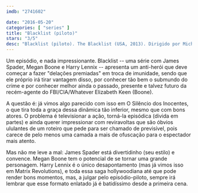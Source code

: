 ```yaml
---
imdb: "2741602"

date: "2016-05-20"
categories: [ "series" ]
title: "Blacklist (piloto)"
stars: "3/5"
desc: "Blacklist (piloto). The Blacklist (USA, 2013). Dirigido por Michael W. Watkins, Steven A. Adelson, Andrew McCarthy, Karen Gaviola, Joe Carnahan, Donald E. Thorin Jr., Vincent Misiano, David Platt, Paul A. Edwards. Escrito por Jon Bokenkamp, Brandon Margolis, Brandon Sonnier, Amanda Kate Shuman, Brian Studler, Lukas Reiter, J.R. Orci, John Eisendrath, Daniel Knauf. Com James Spader, Megan Boone, Diego Klattenhoff, Harry Lennix, Hisham Tawfiq, Ryan Eggold, Amir Arison, Mozhan Marnò."
---
```

Um episódio, e nada impressionante. Blacklist -- uma série com James Spader, Megan Boone e Harry Lennix -- apresenta um anti-herói que deve começar a fazer "delações premiadas" em troca de imunidade, sendo que ele próprio irá tirar vantagem disso, por conhecer tão bem o submundo do crime e por conhecer melhor ainda o passado, presente e talvez futuro da recém-agente do FBI/CIA/Whatever Elizabeth Keen (Boone).

A questão é: já vimos algo parecido com isso em O Silêncio dos Inocentes, o que tira toda a graça dessa dinâmica tão inferior, mesmo que com bons atores. O problema é televisionar a ação, torná-la episódica (divida em partes) e ainda querer impressionar com reviravoltas que são óbvios ululantes de um roteiro que pede para ser chamado de previsível, pois carece de pelo menos uma camada a mais de ofuscação para o espectador mais atento.

Mas não me leve a mal: James Spader está divertidinho (seu estilo) e convence. Megan Boone tem o potencial de se tornar uma grande personagem. Harry Lennix é o único desapontamento (mas já vimos isso em Matrix Revolutions), e toda essa saga hollywoodiana até que pode render bons momentos, mas, a julgar pelo episódio-piloto, sempre irá lembrar que esse formato enlatado já é batidíssimo desde a primeira cena.
